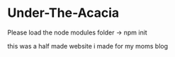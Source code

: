 # Under-The-Acacia

Please load the node modules folder -> npm init

this was a half made website i made for my moms blog
